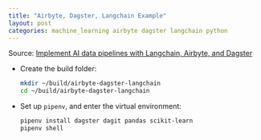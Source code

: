```yaml
---
title: "Airbyte, Dagster, Langchain Example"
layout: post
categories: machine_learning airbyte dagster langchain python
---
```


Source: [Implement AI data pipelines with Langchain, Airbyte, and Dagster](https://airbyte.com/tutorials/implement-ai-data-pipelines-with-langchain-airbyte-and-dagster)

* Create the build folder:
    ```bash
    mkdir ~/build/airbyte-dagster-langchain
    cd ~/build/airbyte-dagster-langchain
    ```
* Set up `pipenv`, and enter the virtual environment:
    ```bash
    pipenv install dagster dagit pandas scikit-learn
    pipenv shell
    ```

